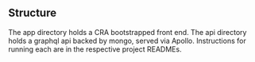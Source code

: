 ## Structure

The app directory holds a CRA bootstrapped front end. The api directory holds a graphql api backed by mongo, served via Apollo. Instructions for running each are in the respective project READMEs.